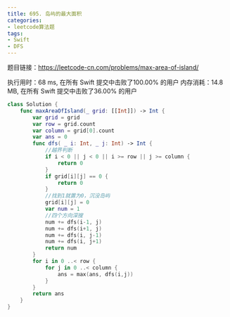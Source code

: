 ```yaml
---
title: 695. 岛屿的最大面积
categories:
- leetcode算法题
tags:
- Swift
- DFS
---
```

题目链接：https://leetcode-cn.com/problems/max-area-of-island/

执行用时：68 ms, 在所有 Swift 提交中击败了100.00% 的用户
内存消耗：14.8 MB, 在所有 Swift 提交中击败了36.00% 的用户

```swift
class Solution {
    func maxAreaOfIsland(_ grid: [[Int]]) -> Int {
        var grid = grid
        var row = grid.count
        var column = grid[0].count
        var ans = 0
        func dfs( _ i: Int, _ j: Int) -> Int {
            //越界判断
            if i < 0 || j < 0 || i >= row || j >= column {
                return 0
            }
            if grid[i][j] == 0 {
                return 0
            }
            //找到1就置为0，沉没岛屿
            grid[i][j] = 0
            var num = 1
            //四个方向深搜
            num += dfs(i-1, j)
            num += dfs(i+1, j)
            num += dfs(i, j-1)
            num += dfs(i, j+1)
            return num
        }
        for i in 0 ..< row {
            for j in 0 ..< column {
                ans = max(ans, dfs(i,j))
            }
        }
        return ans
    }
}
```